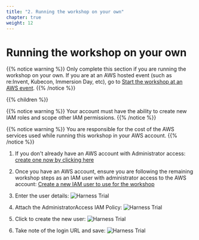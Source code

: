 ```yaml
---
title: "2. Running the workshop on your own"
chapter: true
weight: 12
---
```


# Running the workshop on your own

{{% notice warning %}}
Only complete this section if you are running the workshop on your own. If you are at an AWS hosted event (such as re:Invent, Kubecon, Immersion Day, etc), go to [Start the workshop at an AWS event](/20_prerequisites/12_aws_event_setup.html).
{{% /notice %}}

{{% children %}}

{{% notice warning %}}
Your account must have the ability to create new IAM roles and scope other IAM permissions.
{{% /notice %}}

{{% notice warning %}}
You are responsible for the cost of the AWS services used while running this workshop in your AWS account.
{{% /notice %}}

1. If you don't already have an AWS account with Administrator access: [create
one now by clicking here](https://aws.amazon.com/getting-started/)

1. Once you have an AWS account, ensure you are following the remaining workshop steps
as an IAM user with administrator access to the AWS account:
[Create a new IAM user to use for the workshop](https://console.aws.amazon.com/iam/home?#/users$new)

1. Enter the user details:
![Harness Trial](/images/20_prerequisites/iam-1-create-user.png)

1. Attach the AdministratorAccess IAM Policy:
![Harness Trial](/images/20_prerequisites/iam-2-attach-policy.png)

1. Click to create the new user:
![Harness Trial](/images/20_prerequisites/iam-3-create-user.png)

1. Take note of the login URL and save:
![Harness Trial](/images/20_prerequisites/iam-4-save-url.png)
